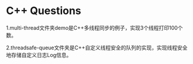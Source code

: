 # C++ Questions

1.multi-thread文件夹demo是C++多线程同步的例子，实现3个线程打印100个数。

2.threadsafe-queue文件夹是C++自定义线程安全的队列的实现，实现线程安全地存储自定义日志Log信息。
